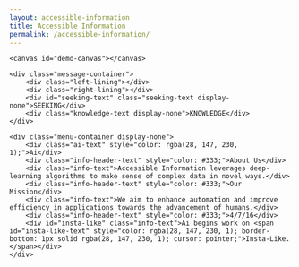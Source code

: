 ```yaml
---
layout: accessible-information
title: Accessible Information
permalink: /accessible-information/
---
```


<div id="large-header" class="large-header">
	
	<canvas id="demo-canvas"></canvas>

	<div class="message-container">
		<div class="left-lining"></div>
		<div class="right-lining"></div>
		<div id="seeking-text" class="seeking-text display-none">SEEKING</div>
		<div class="knowledge-text display-none">KNOWLEDGE</div>
	</div>

</div>


<div class="top-tv-screen display-none"></div>
<div class="bottom-tv-screen display-none"></div>
		
<div class="info-container display-none">
					
	<div class="menu-container display-none">	
		<div class="ai-text" style="color: rgba(28, 147, 230, 1);">Ai</div>
		<div class="info-header-text" style="color: #333;">About Us</div>
		<div class="info-text">Accessible Information leverages deep-learning algorithms to make sense of complex data in novel ways.</div>
		<div class="info-header-text" style="color: #333;">Our Mission</div>
		<div class="info-text">We aim to enhance automation and improve efficiency in applications towards the advancement of humans.</div>
		<div class="info-header-text" style="color: #333;">4/7/16</div>
		<div id="insta-like" class="info-text">Ai begins work on <span id="insta-like-text" style="color: rgba(28, 147, 230, 1); border-bottom: 1px solid rgba(28, 147, 230, 1); cursor: pointer;">Insta-Like.</span></div>
	</div>

</div>

<script src="http://davemuench.com/js/TweenLite.min.js"></script>
<script src="http://davemuench.com/js/EasePack.min.js"></script>
<script src="http://davemuench.com/js/rAF.js"></script>
<script src="http://davemuench.com/js/synapses.js"></script>
<script src="http://davemuench.com/js/ai.js"></script>
<script src="http://davemuench.com/js/fastclick.js"></script>

<script>
	new Ai();
</script>

</body>
</html>
